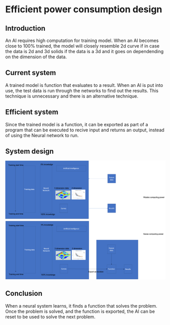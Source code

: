 # Efficient power consumption design

## Introduction

An AI requires high computation for training model. When an AI becomes close to 100% trained, the model will closely resemble 2d curve if in case the data is 2d and 3d solids if the data is a 3d and it goes on dependending on the dimension of the data.

## Current system

A trained model is function that evaluates to a result. When an AI is put into use, the test data is run through the networks to find out the results. This technique is unnecessary and there is an alternative technique.

## Efficient system

Since the trained model is a function, it can be exported as part of a program that can be executed to recive input and returns an output, instead of using the Neural network to run.

## System design

![](https://github.com/imvetri/artificial-intelligence/blob/master/Power.efficient.AI.design.png)


## Conclusion

When a neural system learns, it finds a function that solves the problem. Once the problem is solved, and the function is exported, the AI can be reset to be used to solve the next problem.


